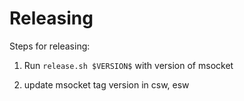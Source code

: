 # Releasing

Steps for releasing:

1. Run `release.sh $VERSION$` with version of msocket

2. update msocket tag version in csw, esw
